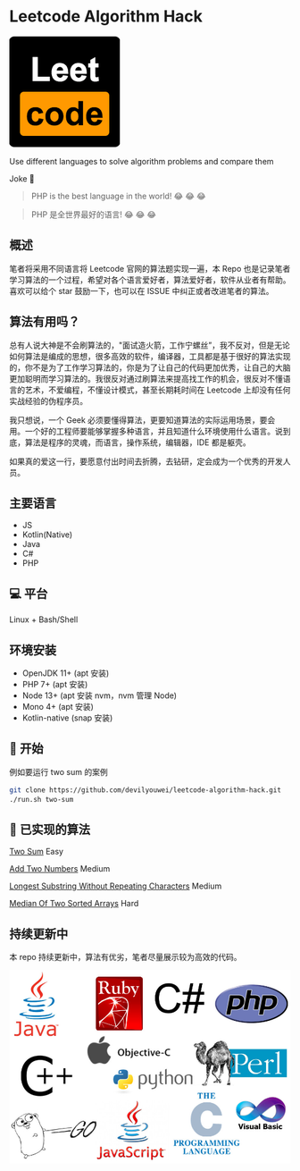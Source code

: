 # Leetcode Algorithm Hack

![Suck Leetcode](logo.png)

Use different languages to solve algorithm problems and compare them

Joke 🌝

> PHP is the best language in the world! 😂 😂 😂

> PHP 是全世界最好的语言! 😂 😂 😂

## 概述

笔者将采用不同语言将 Leetcode 官网的算法题实现一遍，本 Repo 也是记录笔者学习算法的一个过程，希望对各个语言爱好者，算法爱好者，软件从业者有帮助。喜欢可以给个 star 鼓励一下，也可以在 ISSUE 中纠正或者改进笔者的算法。

## 算法有用吗？

总有人说大神是不会刷算法的，"面试造火箭，工作宁螺丝”，我不反对，但是无论如何算法是编成的思想，很多高效的软件，编译器，工具都是基于很好的算法实现的，你不是为了工作学习算法的，你是为了让自己的代码更加优秀，让自己的大脑更加聪明而学习算法的。我很反对通过刷算法来提高找工作的机会，很反对不懂语言的艺术，不爱编程，不懂设计模式，甚至长期耗时间在 Leetcode 上却没有任何实战经验的伪程序员。

我只想说，一个 Geek 必须要懂得算法，更要知道算法的实际运用场景，要会用。一个好的工程师要能够掌握多种语言，并且知道什么环境使用什么语言。说到底，算法是程序的灵魂，而语言，操作系统，编辑器，IDE 都是躯壳。

如果真的爱这一行，要愿意付出时间去折腾，去钻研，定会成为一个优秀的开发人员。

## 主要语言

-   JS
-   Kotlin(Native)
-   Java
-   C#
-   PHP

## 💻 平台

Linux + Bash/Shell

## 环境安装

-   OpenJDK 11+ (apt 安装)
-   PHP 7+ (apt 安装)
-   Node 13+ (apt 安装 nvm，nvm 管理 Node)
-   Mono 4+ (apt 安装)
-   Kotlin-native (snap 安装)

## 🏃 开始

例如要运行 two sum 的案例

```bash
git clone https://github.com/devilyouwei/leetcode-algorithm-hack.git
./run.sh two-sum
```

## 🎨 已实现的算法

[Two Sum](two-sum/) Easy

[Add Two Numbers](add-two-numbers/) Medium

[Longest Substring Without Repeating Characters](congest-substring-without-repeating-characters/) Medium

[Median Of Two Sorted Arrays](median-of-two-sorted-arrays/) Hard

## 持续更新中

本 repo 持续更新中，算法有优劣，笔者尽量展示较为高效的代码。

![Languages](languages.jpg)
